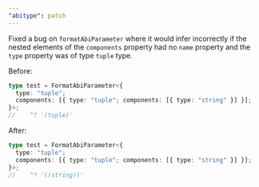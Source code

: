 ```yaml
---
"abitype": patch
---
```


Fixed a bug on `formatAbiParameter` where it would infer incorrectly if the nested elements of the `components` property had no `name` property and the `type` property was of type `tuple` type.

Before:

```ts
type test = FormatAbiParameter<{
  type: "tuple";
  components: [{ type: "tuple"; components: [{ type: "string" }] }];
}>;
//    ^? '(tuple)'
```

After:

```ts
type test = FormatAbiParameter<{
  type: "tuple";
  components: [{ type: "tuple"; components: [{ type: "string" }] }];
}>;
//    ^? '((string))'
```
